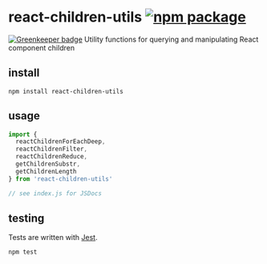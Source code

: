 # react-children-utils [![npm package][npm-badge]][npm]

[![Greenkeeper badge](https://badges.greenkeeper.io/elliottsj/react-children-utils.svg)](https://greenkeeper.io/)
Utility functions for querying and manipulating React component children

## install

```shell
npm install react-children-utils
```

## usage

```js
import {
  reactChildrenForEachDeep,
  reactChildrenFilter,
  reactChildrenReduce,
  getChildrenSubstr,
  getChildrenLength
} from 'react-children-utils'

// see index.js for JSDocs
```

## testing

Tests are written with [Jest][].

```shell
npm test
```

[npm]: https://www.npmjs.com/package/react-children-utils
[npm-badge]: https://img.shields.io/npm/v/react-children-utils.svg
[jest]: https://facebook.github.io/jest/
